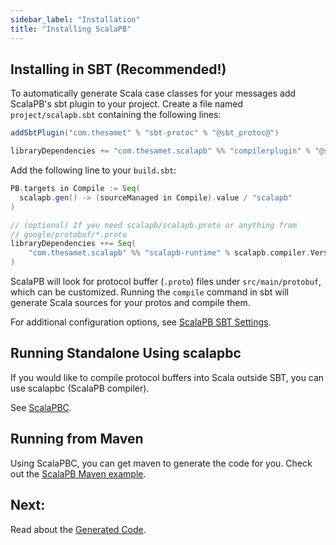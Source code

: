 ```yaml
---
sidebar_label: "Installation"
title: "Installing ScalaPB"
---
```


## Installing in SBT (Recommended!)

To automatically generate Scala case classes for your messages add ScalaPB's
sbt plugin to your project. Create a file named `project/scalapb.sbt` containing the following lines:

```scala
addSbtPlugin("com.thesamet" % "sbt-protoc" % "@sbt_protoc@")

libraryDependencies += "com.thesamet.scalapb" %% "compilerplugin" % "@scalapb@"
```

Add the following line to your `build.sbt`:

```scala
PB.targets in Compile := Seq(
  scalapb.gen() -> (sourceManaged in Compile).value / "scalapb"
)

// (optional) If you need scalapb/scalapb.proto or anything from
// google/protobuf/*.proto
libraryDependencies ++= Seq(
    "com.thesamet.scalapb" %% "scalapb-runtime" % scalapb.compiler.Version.scalapbVersion % "protobuf"
)
```


ScalaPB will look for protocol buffer (`.proto`) files under `src/main/protobuf`, which can be customized. Running the `compile` command in sbt will generate Scala
sources for your protos and compile them.

For additional configuration options, see
[ScalaPB SBT Settings](sbt-settings.md).

## Running Standalone Using scalapbc

If you would like to compile protocol buffers into Scala outside SBT, you can
use scalapbc (ScalaPB compiler).

See [ScalaPBC](scalapbc.md).

## Running from Maven

Using ScalaPBC, you can get maven to generate the code for you.
Check out the [ScalaPB Maven example](https://github.com/thesamet/scalapb-maven-example).

## Next:

Read about the [Generated Code](generated-code.md).
